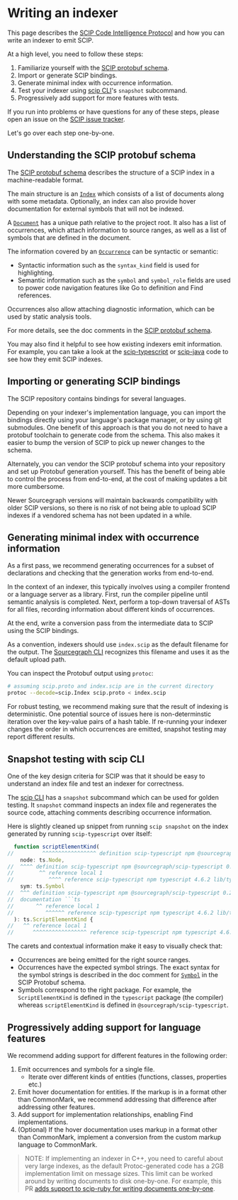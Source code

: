 # Writing an indexer

This page describes the [SCIP Code Intelligence Protocol](https://github.com/sourcegraph/scip)
and how you can write an indexer to emit SCIP.

At a high level, you need to follow these steps:

1. Familiarize yourself with the [SCIP protobuf schema][].
1. Import or generate SCIP bindings.
1. Generate minimal index with occurrence information.
1. Test your indexer using [scip CLI][]'s `snapshot` subcommand.
1. Progressively add support for more features with tests.

If you run into problems or have questions for any of these steps,
please open an issue on the [SCIP issue tracker][].

[SCIP protobuf schema]: https://github.com/sourcegraph/scip/blob/main/scip.proto

[scip CLI]: https://github.com/sourcegraph/scip#scip-cli-reference

[SCIP issue tracker]: https://github.com/sourcegraph/scip/issues

Let's go over each step one-by-one.

## Understanding the SCIP protobuf schema

The [SCIP protobuf schema][] describes the structure
of a SCIP index in a machine-readable format.

The main structure is an [`Index`][]
which consists of a list of documents
along with some metadata.
Optionally, an index can also provide
hover documentation for external symbols
that will not be indexed.

[`Index`]: https://sourcegraph.com/search?q=context:global+repo:%5Egithub%5C.com/sourcegraph/scip%24+%5Emessage+Index+%7B%5Cn%28.%2B%5Cn%29%2B%7D&patternType=regexp

A [`Document`][] has a unique path relative to the project root.
It also has a list of occurrences,
which attach information to source ranges,
as well as a list of symbols that are defined
in the document.

[`Document`]: https://sourcegraph.com/search?q=context:global+repo:%5Egithub%5C.com/sourcegraph/scip%24+message+Document+%7B...%7D&patternType=structural

The information covered by an [`Occurrence`][] can be syntactic or semantic:

- Syntactic information such as the `syntax_kind` field
  is used for highlighting.
- Semantic information such as the `symbol` and `symbol_role` fields
  are used to power code navigation features
  like Go to definition and Find references.

[`Occurrence`]: https://sourcegraph.com/search?q=context:global+repo:%5Egithub%5C.com/sourcegraph/scip%24+message+Occurrence+%7B...%7D&patternType=structural

Occurrences also allow attaching diagnostic information,
which can be used by static analysis tools.

For more details, see the doc comments
in the [SCIP protobuf schema][].

You may also find it helpful
to see how existing indexers emit information.
For example, you can take a look at
the [scip-typescript][] or [scip-java][] code
to see how they emit SCIP indexes.

[scip-typescript]: https://github.com/sourcegraph/scip-typescript
[scip-java]: https://github.com/sourcegraph/scip-java

## Importing or generating SCIP bindings

The SCIP repository contains bindings for several languages.

Depending on your indexer's implementation language,
you can import the bindings directly using your language's package manager,
or by using git submodules.
One benefit of this approach is that you do not need to
have a protobuf toolchain to generate code from the schema.
This also makes it easier to bump the version of SCIP to pick up
newer changes to the schema.

Alternately, you can vendor the SCIP protobuf schema into your repository
and set up Protobuf generation yourself.
This has the benefit of being able to control the process
from end-to-end, at the cost of making updates a bit more cumbersome.

<!-- TODO: Is it OK to make this promise here? -->
Newer Sourcegraph versions will maintain backwards compatibility
with older SCIP versions, so there is no risk of not being able
to upload SCIP indexes if a vendored schema has not been updated
in a while.

## Generating minimal index with occurrence information

As a first pass,
we recommend generating occurrences for a subset of declarations
and checking that the generation works from end-to-end.

In the context of an indexer,
this typically involves using a compiler frontend or a language server as a library.
First, run the compiler pipeline until semantic analysis is completed.
Next, perform a top-down traversal of ASTs for all files,
recording information about different kinds of occurrences.

At the end, write a conversion pass from the intermediate
data to SCIP using the SCIP bindings.

As a convention, indexers should use `index.scip` as the default filename
for the output. The [Sourcegraph CLI][] recognizes this filename and uses
it as the default upload path.

[Sourcegraph CLI]: https://github.com/sourcegraph/src-cli

You can inspect the Protobuf output using `protoc`:

```sh
# assuming scip.proto and index.scip are in the current directory
protoc --decode=scip.Index scip.proto < index.scip
```

For robust testing,
we recommend making sure that the result of indexing is deterministic.
One potential source of issues here is non-determinstic
iteration over the key-value pairs of a hash table.
If re-running your indexer changes the order in which occurrences are emitted,
snapshot testing may report different results.

## Snapshot testing with scip CLI

One of the key design criteria for SCIP
was that it should be easy to understand an index file
and test an indexer for correctness.

The [scip CLI][] has a `snapshot` subcommand
which can be used for golden testing.
It `snapshot` command inspects an index file
and regenerates the source code,
attaching comments describing occurrence information.

Here is slightly cleaned up snippet from running
`scip snapshot` on the index generated by
running `scip-typescript` over itself:

```ts
  function scriptElementKind(
//         ^^^^^^^^^^^^^^^^^ definition scip-typescript npm @sourcegraph/scip-typescript 0.2.0 src/FileIndexer.ts/scriptElementKind().
    node: ts.Node,
//  ^^^^ definition scip-typescript npm @sourcegraph/scip-typescript 0.2.0 src/FileIndexer.ts/scriptElementKind().(node)
//        ^^ reference local 1
//           ^^^^ reference scip-typescript npm typescript 4.6.2 lib/typescript.d.ts/ts/Node#
    sym: ts.Symbol
//  ^^^ definition scip-typescript npm @sourcegraph/scip-typescript 0.2.0 src/FileIndexer.ts/scriptElementKind().(sym)
//  documentation ```ts
//       ^^ reference local 1
//          ^^^^^^ reference scip-typescript npm typescript 4.6.2 lib/typescript.d.ts/ts/Symbol#
  ): ts.ScriptElementKind {
//   ^^ reference local 1
//      ^^^^^^^^^^^^^^^^^ reference scip-typescript npm typescript 4.6.2 lib/typescript.d.ts/ts/ScriptElementKind#
```

The carets and contextual information make it easy to visually check that:

- Occurrences are being emitted for the right source ranges.
- Occurrences have the expected symbol strings.
  The exact syntax for the symbol strings is described
  in the doc comment for [`Symbol`][] in the SCIP Protobuf schema.
- Symbols correspond to the right package.
  For example, the `ScriptElementKind` is defined in the
  `typescript` package (the compiler) whereas
  `scriptElementKind` is defined in `@sourcegraph/scip-typescript`.

[`Symbol`]: https://sourcegraph.com/github.com/sourcegraph/scip@12459c75fc15117e68b4c15a58e8581b738b855f/-/blob/scip.proto?L87-115

## Progressively adding support for language features

We recommend adding support for different features in the following order:

1. Emit occurrences and symbols for a single file.
   - Iterate over different kinds of entities (functions, classes, properties etc.)
1. Emit hover documentation for entities.
   If the markup is in a format other than CommonMark,
   we recommend addressing that difference after addressing other features.
1. Add support for implementation relationships, enabling Find implementations.
1. (Optional) If the hover documentation uses markup in a format other than CommonMark,
   implement a conversion from the custom markup language to CommonMark.

> NOTE: If implementing an indexer in C++, you need to careful about
> very large indexes, as the default Protoc-generated code has a
> 2GB implementation limit on message sizes. This limit can be worked
> around by writing documents to disk one-by-one. For example,
> this PR [adds support to scip-ruby for writing documents one-by-one](https://github.com/sourcegraph/scip-ruby/pull/190).
